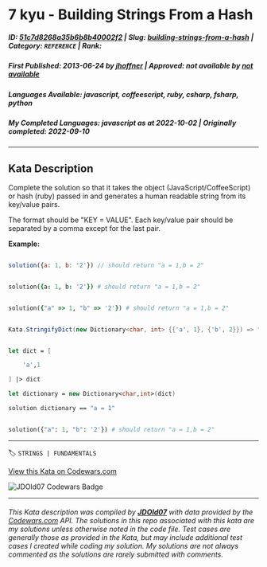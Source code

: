 # 7 kyu - Building Strings From a Hash

##### **ID**: [51c7d8268a35b6b8b40002f2](https://www.codewars.com/kata/51c7d8268a35b6b8b40002f2) | **Slug**: [building-strings-from-a-hash](https://www.codewars.com/kata/51c7d8268a35b6b8b40002f2) | **Category**: `REFERENCE` | **Rank**: <span style="color:white">7 kyu</span>

##### **First Published**: 2013-06-24 ***by*** [jhoffner](https://www.codewars.com/users/jhoffner) | **Approved**: *not available* ***by*** [*not available*](*https://www.codewars.com*)

##### **Languages Available**: javascript, coffeescript, ruby, csharp, fsharp, python

##### **My Completed Languages**: javascript ***as at*** 2022-10-02 | **Originally completed**: 2022-09-10

---

## Kata Description


Complete the solution so that it takes the object (JavaScript/CoffeeScript) or hash (ruby) passed in and generates a human readable string from its key/value pairs. 



The format should be "KEY = VALUE". Each key/value pair should be separated by a comma except for the last pair.



**Example:**

```javascript

solution({a: 1, b: '2'}) // should return "a = 1,b = 2"

```

```coffeescript

solution({a: 1, b: '2'}) # should return "a = 1,b = 2"

```

```ruby

solution({"a" => 1, "b" => '2'}) # should return "a = 1,b = 2"

```

```csharp

Kata.StringifyDict(new Dictionary<char, int> {{'a', 1}, {'b', 2}}) => "a = 1,b = 2";

```

```fsharp

let dict = [

    'a',1

] |> dict

let dictionary = new Dictionary<char,int>(dict)

solution dictionary == "a = 1"

```

```python

solution({"a": 1, "b": '2'}) # should return "a = 1,b = 2"

```



---


🏷 `STRINGS | FUNDAMENTALS`


[View this Kata on Codewars.com](https://www.codewars.com/kata/51c7d8268a35b6b8b40002f2)

![](https://www.codewars.com/users/jdold07/badges/large "JDOld07 Codewars Badge")

---

###### *This Kata description was compiled by [**JDOld07**](https://tpstech.dev) with data provided by the [Codewars.com](https://www.codewars.com) API.  The solutions in this repo associated with this kata are my solutions unless otherwise noted in the code file.  Test cases are generally those as provided in the Kata, but may include additional test cases I created while coding my solution.  My solutions are not always commented as the solutions are rarely submitted with comments.*
